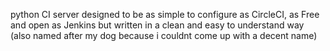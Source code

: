 python CI server designed to be as simple to configure as CircleCI, 
as Free and open as Jenkins but written in a clean and easy to 
understand way (also named after my dog because i couldnt come up with a decent name)
